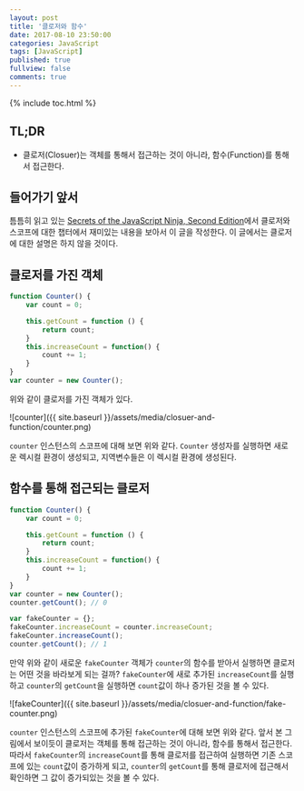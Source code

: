 ```yaml
---
layout: post
title: '클로저와 함수'
date: 2017-08-10 23:50:00
categories: JavaScript
tags: [JavaScript]
published: true
fullview: false
comments: true
---
```


{% include toc.html %}

## TL;DR

* 클로저(Closuer)는 객체를 통해서 접근하는 것이 아니라, 함수(Function)를 통해서 접근한다.

## 들어가기 앞서

틈틈히 읽고 있는 [Secrets of the JavaScript Ninja, Second Edition](https://www.manning.com/books/secrets-of-the-javascript-ninja-second-edition)에서 클로저와 스코프에 대한 챕터에서 재미있는 내용을 보아서 이 글을 작성한다. 이 글에서는 클로저에 대한 설명은 하지 않을 것이다.

## 클로저를 가진 객체

```javascript
function Counter() {
    var count = 0;

    this.getCount = function () {
        return count;
    }
    this.increaseCount = function() {
        count += 1;
    }
}
var counter = new Counter();
```

위와 같이 클로저를 가진 객체가 있다.

![counter]({{ site.baseurl }}/assets/media/closuer-and-function/counter.png)

`counter` 인스턴스의 스코프에 대해 보면 위와 같다. `Counter` 생성자를 실행하면 새로운 렉시컬 환경이 생성되고, 지역변수들은 이 렉시컬 환경에 생성된다.

## 함수를 통해 접근되는 클로저

```javascript
function Counter() {
    var count = 0;

    this.getCount = function () {
        return count;
    }
    this.increaseCount = function() {
        count += 1;
    }
}
var counter = new Counter();
counter.getCount(); // 0

var fakeCounter = {};
fakeCounter.increaseCount = counter.increaseCount;
fakeCounter.increaseCount();
counter.getCount(); // 1
```

만약 위와 같이 새로운 `fakeCounter` 객체가 `counter`의 함수를 받아서 실행하면 클로저는 어떤 것을 바라보게 되는 걸까? `fakeCounter`에 새로 추가된 `increaseCount`를 실행하고 `counter`의 `getCount`을 실행하면 `count`값이 하나 증가된 것을 볼 수 있다.

 ![fakeCounter]({{ site.baseurl }}/assets/media/closuer-and-function/fake-counter.png)

 `counter` 인스턴스의 스코프에 추가된 `fakeCounter`에 대해 보면 위와 같다. 앞서 본 그림에서 보이듯이 클로저는 객체를 통해 접근하는 것이 아니라, 함수를 통해서 접근한다. 따라서 `fakeCounter`의 `increaseCount`를 통해 클로저를 접근하여 실행하면 기존 스코프에 있는 `count`값이 증가하게 되고, `counter`의 `getCount`를 통해 클로저에 접근해서 확인하면 그 값이 증가되있는 것을 볼 수 있다.